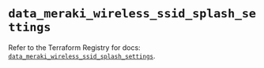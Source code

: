 # `data_meraki_wireless_ssid_splash_settings`

Refer to the Terraform Registry for docs: [`data_meraki_wireless_ssid_splash_settings`](https://registry.terraform.io/providers/ciscodevnet/meraki/1.7.1/docs/data-sources/wireless_ssid_splash_settings).
